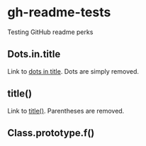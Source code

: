 gh-readme-tests
===============

Testing GitHub readme perks

## Dots.in.title

Link to [dots in title](#dotsintitle). Dots are simply removed.

## title()

Link to [title()](#title). Parentheses are removed.

## Class.prototype.f()
